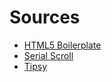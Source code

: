 # Sources
* [HTML5 Boilerplate](http://html5boilerplate.com)
* [Serial Scroll](http://flesler.blogspot.co.il/2008/02/jqueryserialscroll.html)
* [Tipsy](onehackoranother.com/projects/jquery/tipsy/)